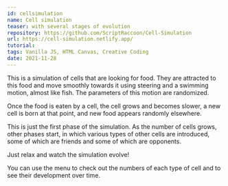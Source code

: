 ```yaml
---
id: cellsimulation
name: Cell simulation
teaser: with several stages of evolution
repository: https://github.com/ScriptRaccoon/Cell-Simulation
url: https://cell-simulation.netlify.app/
tutorial:
tags: Vanilla JS, HTML Canvas, Creative Coding
date: 2021-11-28
---
```


This is a simulation of cells that are looking for food. They are attracted to this food and move smoothly towards it using steering and a swimming motion, almost like fish. The parameters of this motion are randomized.

Once the food is eaten by a cell, the cell grows and becomes slower, a new cell is born at that point, and new food appears randomly elsewhere.

This is just the first phase of the simulation. As the number of cells grows, other phases start, in which various types of other cells are introduced, some of which are friends and some of which are opponents.

Just relax and watch the simulation evolve!

You can use the menu to check out the numbers of each type of cell and to see their development over time.

